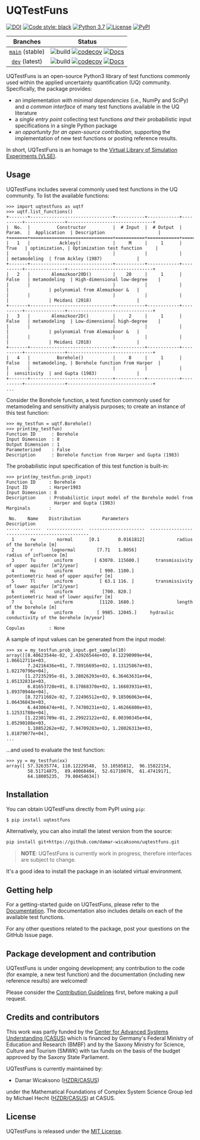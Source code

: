 # UQTestFuns
[![DOI](http://img.shields.io/badge/DOI-10.5281/zenodo.10047512-blue.svg?style=flat-square)](https://doi.org/10.5281/zenodo.10047512)
[![Code style: black](https://img.shields.io/badge/code%20style-black-000000.svg?style=flat-square)](https://github.com/psf/black)
[![Python 3.7](https://img.shields.io/badge/python-3.7-blue.svg?style=flat-square)](https://www.python.org/downloads/release/python-370/)
[![License](https://img.shields.io/github/license/damar-wicaksono/uqtestfuns?style=flat-square)](https://choosealicense.com/licenses/mit/)
[![PyPI](https://img.shields.io/pypi/v/uqtestfuns?style=flat-square)](https://pypi.org/project/uqtestfuns/)

|                                  Branches                                  | Status                                                                                                                                                                                                                                                                                                                                                                                                                                                                                            |
|:--------------------------------------------------------------------------:|---------------------------------------------------------------------------------------------------------------------------------------------------------------------------------------------------------------------------------------------------------------------------------------------------------------------------------------------------------------------------------------------------------------------------------------------------------------------------------------------------|
| [`main`](https://github.com/damar-wicaksono/uqtestfuns/tree/main) (stable) | ![build](https://img.shields.io/github/actions/workflow/status/damar-wicaksono/uqtestfuns/main.yml?branch=main&style=flat-square) [![codecov](https://img.shields.io/codecov/c/github/damar-wicaksono/uqtestfuns/main?logo=CodeCov&style=flat-square&token=Y6YQEPJ1TT)](https://app.codecov.io/gh/damar-wicaksono/uqtestfuns/tree/main) [![Docs](https://readthedocs.org/projects/uqtestfuns/badge/?version=stable&style=flat-square)](https://uqtestfuns.readthedocs.io/en/stable/?badge=stable) |
|  [`dev`](https://github.com/damar-wicaksono/uqtestfuns/tree/dev) (latest)  | ![build](https://img.shields.io/github/actions/workflow/status/damar-wicaksono/uqtestfuns/main.yml?branch=dev&style=flat-square) [![codecov](https://img.shields.io/codecov/c/github/damar-wicaksono/uqtestfuns/dev?logo=CodeCov&style=flat-square&token=Y6YQEPJ1TT)](https://app.codecov.io/gh/damar-wicaksono/uqtestfuns/tree/dev) [![Docs](https://readthedocs.org/projects/uqtestfuns/badge/?version=latest&style=flat-square)](https://uqtestfuns.readthedocs.io/en/latest/?badge=latest)    |

<!--One paragraph description-->
UQTestFuns is an open-source Python3 library of test functions commonly used
within the applied uncertainty quantification (UQ) community.
Specifically, the package provides:

- an implementation _with minimal dependencies_ (i.e., NumPy and SciPy) and
  _a common interface_ of many test functions available in the UQ literature
- a _single entry point_ collecting test functions _and_ their probabilistic
  input specifications in a single Python package
- an _opportunity for an open-source contribution_, supporting
  the implementation of new test functions or posting reference results.

In short, UQTestFuns is an homage
to the [Virtual Library of Simulation Experiments (VLSE)](https://www.sfu.ca/~ssurjano/).

## Usage

UQTestFuns includes several commonly used test functions in the UQ community.
To list the available functions:

```python-repl
>>> import uqtestfuns as uqtf
>>> uqtf.list_functions()
+-------+-------------------------------+-----------+------------+----------+---------------+--------------------------------+
|  No.  |          Constructor          |  # Input  |  # Output  |  Param.  |  Application  | Description                    |
+=======+===============================+===========+============+==========+===============+================================+
|   1   |           Ackley()            |     M     |     1      |   True   | optimization, | Optimization test function     |
|       |                               |           |            |          | metamodeling  | from Ackley (1987)             |
+-------+-------------------------------+-----------+------------+----------+---------------+--------------------------------+
|   2   |        Alemazkoor20D()        |    20     |     1      |  False   | metamodeling  | High-dimensional low-degree    |
|       |                               |           |            |          |               | polynomial from Alemazkoor &   |
|       |                               |           |            |          |               | Meidani (2018)                 |
+-------+-------------------------------+-----------+------------+----------+---------------+--------------------------------+
|   3   |        Alemazkoor2D()         |     2     |     1      |  False   | metamodeling  | Low-dimensional high-degree    |
|       |                               |           |            |          |               | polynomial from Alemazkoor &   |
|       |                               |           |            |          |               | Meidani (2018)                 |
+-------+-------------------------------+-----------+------------+----------+---------------+--------------------------------+
|   4   |          Borehole()           |     8     |     1      |  False   | metamodeling, | Borehole function from Harper  |
|       |                               |           |            |          |  sensitivity  | and Gupta (1983)               |
+-------+-------------------------------+-----------+------------+----------+---------------+--------------------------------+
...
```

Consider the Borehole function, a test function commonly used for metamodeling
and sensitivity analysis purposes; to create an instance of this test function:

```python-repl
>>> my_testfun = uqtf.Borehole()
>>> print(my_testfun)
Function ID      : Borehole
Input Dimension  : 8
Output Dimension : 1
Parameterized    : False
Description      : Borehole function from Harper and Gupta (1983)
```

The probabilistic input specification of this test function is built-in:

```python-repl
>>> print(my_testfun.prob_input)
Function ID     : Borehole
Input ID        : Harper1983
Input Dimension : 8
Description     : Probabilistic input model of the Borehole model from
                  Harper and Gupta (1983)
Marginals       :

 No.    Name    Distribution        Parameters                          Description
-----  ------  --------------  ---------------------  -----------------------------------------------
  1      rw        normal      [0.1       0.0161812]            radius of the borehole [m]
  2      r       lognormal        [7.71   1.0056]                 radius of influence [m]
  3      Tu       uniform        [ 63070. 115600.]      transmissivity of upper aquifer [m^2/year]
  4      Hu       uniform          [ 990. 1100.]         potentiometric head of upper aquifer [m]
  5      Tl       uniform          [ 63.1 116. ]        transmissivity of lower aquifer [m^2/year]
  6      Hl       uniform           [700. 820.]          potentiometric head of lower aquifer [m]
  7      L        uniform          [1120. 1680.]                length of the borehole [m]
  8      Kw       uniform         [ 9985. 12045.]     hydraulic conductivity of the borehole [m/year]

Copulas         : None
```

A sample of input values can be generated from the input model:

```python-repl
>>> xx = my_testfun.prob_input.get_sample(10)
array([[8.40623544e-02, 2.43926544e+03, 8.12290909e+04, 1.06612711e+03,
        7.24216436e+01, 7.78916695e+02, 1.13125867e+03, 1.02170796e+04],
       [1.27235295e-01, 3.28026293e+03, 6.36463631e+04, 1.05132831e+03,
        6.81653728e+01, 8.17868370e+02, 1.16603931e+03, 1.09370944e+04],
       [8.72711602e-02, 7.22496512e+02, 9.18506063e+04, 1.06436843e+03,
        6.44306474e+01, 7.74700231e+02, 1.46266808e+03, 1.12531788e+04],
       [1.22301709e-01, 2.29922122e+02, 8.00390345e+04, 1.05290108e+03,
        1.10852262e+02, 7.94709283e+02, 1.28026313e+03, 1.01879077e+04],
...
```

...and used to evaluate the test function:

```python-repl
>>> yy = my_testfun(xx)
array([ 57.32635774, 110.12229548,  53.10585812,  96.15822154,
        58.51714875,  89.40068404,  52.61710076,  61.47419171,
        64.18005235,  79.00454634])
```

## Installation

You can obtain UQTestFuns directly from PyPI using `pip`:

```bash
$ pip install uqtestfuns
```

Alternatively, you can also install the latest version from the source:

```bash
pip install git+https://github.com/damar-wicaksono/uqtestfuns.git
```

> **NOTE**: UQTestFuns is currently work in progress,
> therefore interfaces are subject to change.

It's a good idea to install the package in an isolated virtual environment.

## Getting help

<!--Getting help-->
For a getting-started guide on UQTestFuns,
please refer to the [Documentation](https://uqtestfuns.readthedocs.io/en/latest/).
The documentation also includes details on each of the available test functions.

For any other questions related to the package,
post your questions on the GitHub Issue page.

## Package development and contribution

<!--Package Development-->
UQTestFuns is under ongoing development;
any contribution to the code (for example, a new test function)
and the documentation (including new reference results) are welcomed!

Please consider the [Contribution Guidelines](CONTRIBUTING.MD) first,
before making a pull request. 

## Credits and contributors

<!--Credits and contributors-->
This work was partly funded
by the [Center for Advanced Systems Understanding (CASUS)](https://www.casus.science/)
which is financed by Germany's Federal Ministry of Education and Research (BMBF)
and by the Saxony Ministry for Science, Culture and Tourism (SMWK)
with tax funds on the basis of the budget approved
by the Saxony State Parliament.

UQTestFuns is currently maintained by:

- Damar Wicaksono ([HZDR/CASUS](https://www.casus.science/))

under the Mathematical Foundations of Complex System Science Group
led by Michael Hecht ([HZDR/CASUS](https://www.casus.science/)) at CASUS.

## License

<!--License-->
UQTestFuns is released under the [MIT License](LICENSE).
